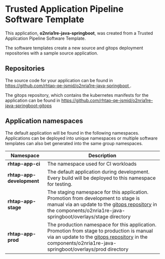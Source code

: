 # Trusted Application Pipeline Software Template

This application, **o2nria1re-java-springboot**, was created from a Trusted Application Pipeline Software Template.

The software templates create a new source and gitops deployment repositories with a sample source application. 

## Repositories

The source code for your application can be found in [https://github.com/rhtap-qe-jsmid/o2nria1re-java-springboot ](https://github.com/rhtap-qe-jsmid/o2nria1re-java-springboot ).
 
The gitops repository, which contains the kubernetes manifests for the application can be found in 
[https://github.com/rhtap-qe-jsmid/o2nria1re-java-springboot-gitops ](https://github.com/rhtap-qe-jsmid/o2nria1re-java-springboot-gitops ) 

## Application namespaces 

The default application will be found in the following namespaces. Applications can be deployed into unique namespaces or multiple software templates can also bet generated into the same group namespaces.  

|  Namespace   |  Description   |  
| -------- | -------- |
| **rhtap-app-ci** | The namespace used for CI workloads |
| **rhtap-app-development** | The default application during development. Every build will be deployed to this namespace for testing. |
| **rhtap-app-stage** | The staging namespace for this application. Promotion from development to stage is manual via an update to the [gitops repository](https://github.com/rhtap-qe-jsmid/o2nria1re-java-springboot-gitops ) in the components/o2nria1re-java-springboot/overlays/stage directory |
| **rhtap-app-prod** | The production namespace for this application. Promotion from stage to production is manual via an update to the [gitops repository](https://github.com/rhtap-qe-jsmid/o2nria1re-java-springboot-gitops ) in the components/o2nria1re-java-springboot/overlays/prod directory |